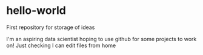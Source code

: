 # hello-world
First repository for storage of ideas

I'm an aspiring data scientist hoping to use github for some projects to work on!
Just checking I can edit files from home
